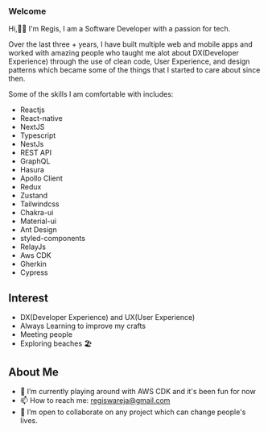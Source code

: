 ### Welcome

Hi,👋🏾 I'm Regis, I am a Software Developer with a passion for tech.

Over the last three + years, I have built multiple web and mobile apps and worked with amazing people who taught me alot about DX(Developer Experience) through the use of clean code, User Experience, and design patterns which became some of the things that I started to care about since then.

Some of the skills I am comfortable with includes:
- Reactjs
- React-native
- NextJS
- Typescript
- NestJs
- REST API
- GraphQL
- Hasura
- Apollo Client
- Redux
- Zustand
- Tailwindcss
- Chakra-ui
- Material-ui
- Ant Design
- styled-components
- RelayJs
- Aws CDK
- Gherkin
- Cypress

## Interest
- DX(Developer Experience) and UX(User Experience)
- Always Learning to improve my crafts
- Meeting people
- Exploring beaches 🏖


## About Me

- 🌱 I’m currently playing around with AWS CDK and it's been fun for now 
- 📫 How to reach me: regiswareja@gmail.com
- 👯 I’m open to collaborate on any project which can change people's lives.

<!--
**regisBafutwabo/regisbafutwabo** is a ✨ _special_ ✨ repository because its `README.md` (this file) appears on your GitHub profile.

Here are some ideas to get you started:

- 🔭 I’m currently working on ...
- 🌱 I’m currently learning ...
- 👯 I’m looking to collaborate on ...
- 🤔 I’m looking for help with ...
- 💬 Ask me about ...
- 📫 How to reach me: ...
- 😄 Pronouns: ...
- ⚡ Fun fact: ...
-->
